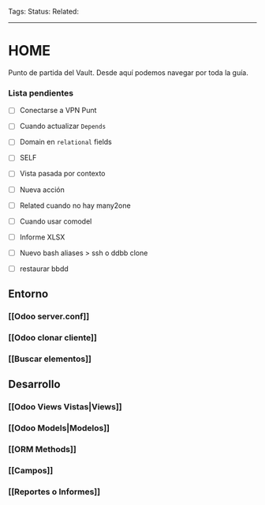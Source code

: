 Tags: 
Status: 
Related: 

___
# HOME

Punto de partida del Vault. Desde aquí podemos navegar por toda la guía.

### Lista pendientes

- [ ] Conectarse a VPN Punt
- [ ] Cuando actualizar `Depends`
- [ ] Domain en `relational` fields
- [ ] SELF
- [ ] Vista pasada por contexto
- [ ] Nueva acción
- [ ] Related cuando no hay many2one
- [ ] Cuando usar comodel
- [ ] Informe XLSX
- [ ] Nuevo bash aliases > ssh o ddbb clone
- [ ] restaurar bbdd


## Entorno
### [[Odoo server.conf]]
### [[Odoo clonar cliente]]
### [[Buscar elementos]]


## Desarrollo
### [[Odoo Views Vistas|Views]]
### [[Odoo Models|Modelos]]
### [[ORM Methods]]
### [[Campos]]
### [[Reportes o Informes]]

